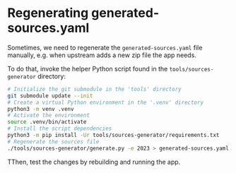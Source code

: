 # Regenerating generated-sources.yaml

Sometimes, we need to regenerate the `generated-sources.yaml` file manually, e.g. when upstream adds a new zip file the app needs.

To do that, invoke the helper Python script found in the `tools/sources-generator` directory:

```sh
# Initialize the git submodule in the 'tools' directory
git submodule update --init
# Create a virtual Python environment in the '.venv' directory
python3 -m venv .venv
# Activate the environment
source .venv/bin/activate
# Install the script dependencies
python3 -m pip install -Ur tools/sources-generator/requirements.txt
# Regenerate the sources file
./tools/sources-generator/generate.py -e 2023 > generated-sources.yaml
```

TThen, test the changes by rebuilding and running the app.
